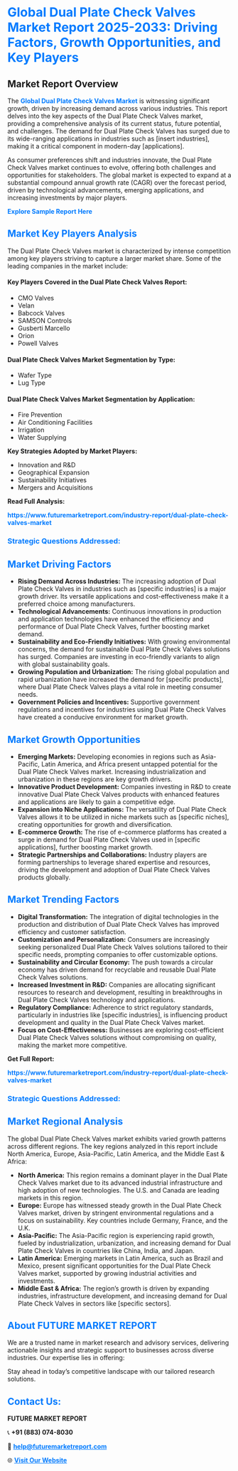 <h1 style="color: #007BFF;">Global Dual Plate Check Valves Market Report 2025-2033: Driving Factors, Growth Opportunities, and Key Players</h1>

<section id="overview">
<h2>Market Report Overview</h2>
<p>The <a href="https://www.futuremarketreport.com/industry-report/dual-plate-check-valves-market" style="color: #007BFF; text-decoration: none;"><strong>Global Dual Plate Check Valves Market</strong></a> is witnessing significant growth, driven by increasing demand across various industries. This report delves into the key aspects of the Dual Plate Check Valves market, providing a comprehensive analysis of its current status, future potential, and challenges. The demand for Dual Plate Check Valves has surged due to its wide-ranging applications in industries such as [insert industries], making it a critical component in modern-day [applications].</p>
<p>As consumer preferences shift and industries innovate, the Dual Plate Check Valves market continues to evolve, offering both challenges and opportunities for stakeholders. The global market is expected to expand at a substantial compound annual growth rate (CAGR) over the forecast period, driven by technological advancements, emerging applications, and increasing investments by major players.</p>
</section>

<section id="overview">
<p><a href="https://www.futuremarketreport.com/request-sample/reportId=29251" style="color: #007BFF; text-decoration: none;"><strong>Explore Sample Report Here</strong></a></p>
</section>

<section id="key-players">
<h2 style="color: #007BFF;">Market Key Players Analysis</h2>
<p>The Dual Plate Check Valves market is characterized by intense competition among key players striving to capture a larger market share. Some of the leading companies in the market include:</p>
<h4>Key Players Covered in the Dual Plate Check Valves Report:</h4>
<ul><li>CMO Valves</li><li>Velan</li><li>Babcock Valves</li><li>SAMSON Controls</li><li>Gusberti Marcello</li><li>Orion</li><li>Powell Valves</li></ul>
<h4>Dual Plate Check Valves Market Segmentation by Type:</h4>
<ul><li>Wafer Type</li><li>Lug Type</li></ul>

<h4>Dual Plate Check Valves Market Segmentation by Application:</h4>
<ul><li>Fire Prevention</li><li>Air Conditioning Facilities</li><li>Irrigation</li><li>Water Supplying</li></ul>
<p><strong>Key Strategies Adopted by Market Players:</strong></p>
<ul>
<li>Innovation and R&D</li>
<li>Geographical Expansion</li>
<li>Sustainability Initiatives</li>
<li>Mergers and Acquisitions</li>
</ul>
</section>

<section>
<p><strong>Read Full Analysis: </strong></p><a href="https://www.futuremarketreport.com/industry-report/dual-plate-check-valves-market" style="color: #007BFF; text-decoration: none;"><strong>https://www.futuremarketreport.com/industry-report/dual-plate-check-valves-market</strong></a>
<h3 style="color: #007BFF;">Strategic Questions Addressed:</h3>
</section>

<section id="driving-factors">
<h2 style="color: #007BFF;">Market Driving Factors</h2>
<ul>
<li><strong>Rising Demand Across Industries:</strong> The increasing adoption of Dual Plate Check Valves in industries such as [specific industries] is a major growth driver. Its versatile applications and cost-effectiveness make it a preferred choice among manufacturers.</li>
<li><strong>Technological Advancements:</strong> Continuous innovations in production and application technologies have enhanced the efficiency and performance of Dual Plate Check Valves, further boosting market demand.</li>
<li><strong>Sustainability and Eco-Friendly Initiatives:</strong> With growing environmental concerns, the demand for sustainable Dual Plate Check Valves solutions has surged. Companies are investing in eco-friendly variants to align with global sustainability goals.</li>
<li><strong>Growing Population and Urbanization:</strong> The rising global population and rapid urbanization have increased the demand for [specific products], where Dual Plate Check Valves plays a vital role in meeting consumer needs.</li>
<li><strong>Government Policies and Incentives:</strong> Supportive government regulations and incentives for industries using Dual Plate Check Valves have created a conducive environment for market growth.</li>
</ul>
</section>

<section id="growth-opportunities">
<h2 style="color: #007BFF;">Market Growth Opportunities</h2>
<ul>
<li><strong>Emerging Markets:</strong> Developing economies in regions such as Asia-Pacific, Latin America, and Africa present untapped potential for the Dual Plate Check Valves market. Increasing industrialization and urbanization in these regions are key growth drivers.</li>
<li><strong>Innovative Product Development:</strong> Companies investing in R&D to create innovative Dual Plate Check Valves products with enhanced features and applications are likely to gain a competitive edge.</li>
<li><strong>Expansion into Niche Applications:</strong> The versatility of Dual Plate Check Valves allows it to be utilized in niche markets such as [specific niches], creating opportunities for growth and diversification.</li>
<li><strong>E-commerce Growth:</strong> The rise of e-commerce platforms has created a surge in demand for Dual Plate Check Valves used in [specific applications], further boosting market growth.</li>
<li><strong>Strategic Partnerships and Collaborations:</strong> Industry players are forming partnerships to leverage shared expertise and resources, driving the development and adoption of Dual Plate Check Valves products globally.</li>
</ul>
</section>

<section id="trending-factors">
<h2 style="color: #007BFF;">Market Trending Factors</h2>
<ul>
<li><strong>Digital Transformation:</strong> The integration of digital technologies in the production and distribution of Dual Plate Check Valves has improved efficiency and customer satisfaction.</li>
<li><strong>Customization and Personalization:</strong> Consumers are increasingly seeking personalized Dual Plate Check Valves solutions tailored to their specific needs, prompting companies to offer customizable options.</li>
<li><strong>Sustainability and Circular Economy:</strong> The push towards a circular economy has driven demand for recyclable and reusable Dual Plate Check Valves solutions.</li>
<li><strong>Increased Investment in R&D:</strong> Companies are allocating significant resources to research and development, resulting in breakthroughs in Dual Plate Check Valves technology and applications.</li>
<li><strong>Regulatory Compliance:</strong> Adherence to strict regulatory standards, particularly in industries like [specific industries], is influencing product development and quality in the Dual Plate Check Valves market.</li>
<li><strong>Focus on Cost-Effectiveness:</strong> Businesses are exploring cost-efficient Dual Plate Check Valves solutions without compromising on quality, making the market more competitive.</li>
</ul>
</section>

<section>
<p><strong>Get Full Report: </strong></p><a href="https://www.futuremarketreport.com/industry-report/dual-plate-check-valves-market" style="color: #007BFF; text-decoration: none;"><strong>https://www.futuremarketreport.com/industry-report/dual-plate-check-valves-market</strong></a>
<h3 style="color: #007BFF;">Strategic Questions Addressed:</h3>
</section>


<section id="regional-analysis">
<h2 style="color: #007BFF;">Market Regional Analysis</h2>
<p>The global Dual Plate Check Valves market exhibits varied growth patterns across different regions. The key regions analyzed in this report include North America, Europe, Asia-Pacific, Latin America, and the Middle East & Africa:</p>
<ul>
<li><strong>North America:</strong> This region remains a dominant player in the Dual Plate Check Valves market due to its advanced industrial infrastructure and high adoption of new technologies. The U.S. and Canada are leading markets in this region.</li>
<li><strong>Europe:</strong> Europe has witnessed steady growth in the Dual Plate Check Valves market, driven by stringent environmental regulations and a focus on sustainability. Key countries include Germany, France, and the U.K.</li>
<li><strong>Asia-Pacific:</strong> The Asia-Pacific region is experiencing rapid growth, fueled by industrialization, urbanization, and increasing demand for Dual Plate Check Valves in countries like China, India, and Japan.</li>
<li><strong>Latin America:</strong> Emerging markets in Latin America, such as Brazil and Mexico, present significant opportunities for the Dual Plate Check Valves market, supported by growing industrial activities and investments.</li>
<li><strong>Middle East & Africa:</strong> The region’s growth is driven by expanding industries, infrastructure development, and increasing demand for Dual Plate Check Valves in sectors like [specific sectors].</li>
</ul>
</section>

<footer>
<h2 style="color: #007BFF;">About FUTURE MARKET REPORT</h2>
<p>We are a trusted name in market research and advisory services, delivering actionable insights and strategic support to businesses across diverse industries. Our expertise lies in offering:</p>

<p>Stay ahead in today’s competitive landscape with our tailored research solutions.</p>

<h2 style="color: #007BFF;">Contact Us:</h2>
<p><strong>FUTURE MARKET REPORT</strong></p>
<p>📞 <strong>+91 (883) 074-8030</strong></p>
<p>📧 <strong><a href="mailto:help@futuremarketreport.com" style="color: #007BFF;">help@futuremarketreport.com</a></strong></p>
<p>🌐 <strong><a href="https://www.futuremarketreport.com/" style="color: #007BFF;">Visit Our Website</a></strong></p>
</footer>